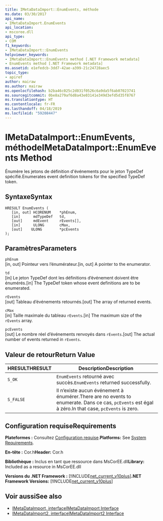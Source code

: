 ```yaml
---
title: IMetaDataImport::EnumEvents, méthode
ms.date: 03/30/2017
api_name:
- IMetaDataImport.EnumEvents
api_location:
- mscoree.dll
api_type:
- COM
f1_keywords:
- IMetaDataImport::EnumEvents
helpviewer_keywords:
- IMetaDataImport::EnumEvents method [.NET Framework metadata]
- EnumEvents method [.NET Framework metadata]
ms.assetid: e1efedcb-3dd7-42ae-a399-21c24728aec5
topic_type:
- apiref
author: mairaw
ms.author: mairaw
ms.openlocfilehash: b2ba46c025c2d031f0526c6a9da5f6ab07023741
ms.sourcegitcommit: 0be8a279af6d8a43e03141e349d3efd5d35f8767
ms.translationtype: HT
ms.contentlocale: fr-FR
ms.lasthandoff: 04/18/2019
ms.locfileid: "59208447"
---
```

# <a name="imetadataimportenumevents-method"></a><span data-ttu-id="d8c74-102">IMetaDataImport::EnumEvents, méthode</span><span class="sxs-lookup"><span data-stu-id="d8c74-102">IMetaDataImport::EnumEvents Method</span></span>
<span data-ttu-id="d8c74-103">Énumère les jetons de définition d'événements pour le jeton TypeDef spécifié.</span><span class="sxs-lookup"><span data-stu-id="d8c74-103">Enumerates event definition tokens for the specified TypeDef token.</span></span>  
  
## <a name="syntax"></a><span data-ttu-id="d8c74-104">Syntaxe</span><span class="sxs-lookup"><span data-stu-id="d8c74-104">Syntax</span></span>  
  
```  
HRESULT EnumEvents (   
   [in, out] HCORENUM    *phEnum,   
   [in]      mdTypeDef   td,   
   [out]     mdEvent     rEvents[],   
   [in]      ULONG       cMax,  
   [out]    ULONG        *pcEvents  
);  
```  
  
## <a name="parameters"></a><span data-ttu-id="d8c74-105">Paramètres</span><span class="sxs-lookup"><span data-stu-id="d8c74-105">Parameters</span></span>  
 `phEnum`  
 <span data-ttu-id="d8c74-106">[in, out] Pointeur vers l’énumérateur.</span><span class="sxs-lookup"><span data-stu-id="d8c74-106">[in, out] A pointer to the enumerator.</span></span>  
  
 `td`  
 <span data-ttu-id="d8c74-107">[in] Le jeton TypeDef dont les définitions d’événement doivent être énumérés.</span><span class="sxs-lookup"><span data-stu-id="d8c74-107">[in] The TypeDef token whose event definitions are to be enumerated.</span></span>  
  
 `rEvents`  
 <span data-ttu-id="d8c74-108">[out] Tableau d’événements retournés.</span><span class="sxs-lookup"><span data-stu-id="d8c74-108">[out] The array of returned events.</span></span>  
  
 `cMax`  
 <span data-ttu-id="d8c74-109">[in] Taille maximale du tableau `rEvents`.</span><span class="sxs-lookup"><span data-stu-id="d8c74-109">[in] The maximum size of the `rEvents` array.</span></span>  
  
 `pcEvents`  
 <span data-ttu-id="d8c74-110">[out] Le nombre réel d’événements renvoyés dans `rEvents`.</span><span class="sxs-lookup"><span data-stu-id="d8c74-110">[out] The actual number of events returned in `rEvents`.</span></span>  
  
## <a name="return-value"></a><span data-ttu-id="d8c74-111">Valeur de retour</span><span class="sxs-lookup"><span data-stu-id="d8c74-111">Return Value</span></span>  
  
|<span data-ttu-id="d8c74-112">HRESULT</span><span class="sxs-lookup"><span data-stu-id="d8c74-112">HRESULT</span></span>|<span data-ttu-id="d8c74-113">Description</span><span class="sxs-lookup"><span data-stu-id="d8c74-113">Description</span></span>|  
|-------------|-----------------|  
|`S_OK`|<span data-ttu-id="d8c74-114">`EnumEvents` retourné avec succès.</span><span class="sxs-lookup"><span data-stu-id="d8c74-114">`EnumEvents` returned successfully.</span></span>|  
|`S_FALSE`|<span data-ttu-id="d8c74-115">Il n’existe aucun événement à énumérer.</span><span class="sxs-lookup"><span data-stu-id="d8c74-115">There are no events to enumerate.</span></span> <span data-ttu-id="d8c74-116">Dans ce cas, `pcEvents` est égal à zéro.</span><span class="sxs-lookup"><span data-stu-id="d8c74-116">In that case, `pcEvents` is zero.</span></span>|  
  
## <a name="requirements"></a><span data-ttu-id="d8c74-117">Configuration requise</span><span class="sxs-lookup"><span data-stu-id="d8c74-117">Requirements</span></span>  
 <span data-ttu-id="d8c74-118">**Plateformes :** Consultez [Configuration requise](../../../../docs/framework/get-started/system-requirements.md).</span><span class="sxs-lookup"><span data-stu-id="d8c74-118">**Platforms:** See [System Requirements](../../../../docs/framework/get-started/system-requirements.md).</span></span>  
  
 <span data-ttu-id="d8c74-119">**En-tête :** Cor.h</span><span class="sxs-lookup"><span data-stu-id="d8c74-119">**Header:** Cor.h</span></span>  
  
 <span data-ttu-id="d8c74-120">**Bibliothèque :** Inclus en tant que ressource dans MsCorEE.dll</span><span class="sxs-lookup"><span data-stu-id="d8c74-120">**Library:** Included as a resource in MsCorEE.dll</span></span>  
  
 <span data-ttu-id="d8c74-121">**Versions du .NET Framework :** [!INCLUDE[net_current_v10plus](../../../../includes/net-current-v10plus-md.md)]</span><span class="sxs-lookup"><span data-stu-id="d8c74-121">**.NET Framework Versions:** [!INCLUDE[net_current_v10plus](../../../../includes/net-current-v10plus-md.md)]</span></span>  
  
## <a name="see-also"></a><span data-ttu-id="d8c74-122">Voir aussi</span><span class="sxs-lookup"><span data-stu-id="d8c74-122">See also</span></span>

- [<span data-ttu-id="d8c74-123">IMetaDataImport, interface</span><span class="sxs-lookup"><span data-stu-id="d8c74-123">IMetaDataImport Interface</span></span>](../../../../docs/framework/unmanaged-api/metadata/imetadataimport-interface.md)
- [<span data-ttu-id="d8c74-124">IMetaDataImport2, interface</span><span class="sxs-lookup"><span data-stu-id="d8c74-124">IMetaDataImport2 Interface</span></span>](../../../../docs/framework/unmanaged-api/metadata/imetadataimport2-interface.md)
